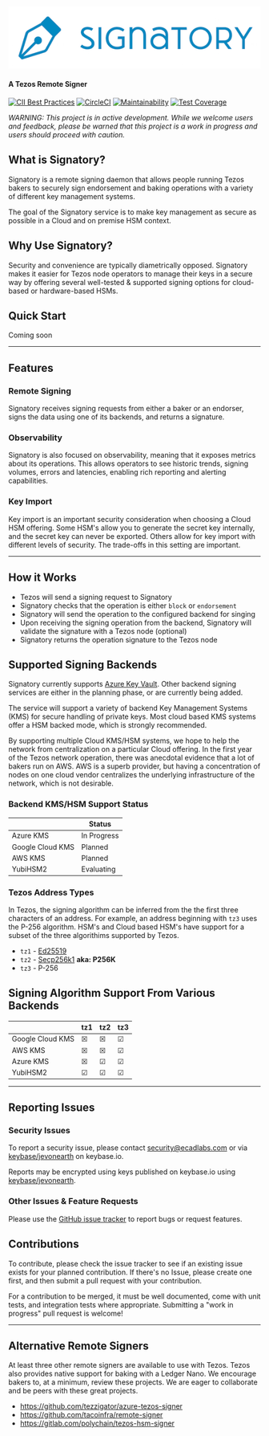 ![Signatory Logo](/docs/signatory-logo.png "Signatory Logo")
#### A Tezos Remote Signer

[![CII Best Practices](https://bestpractices.coreinfrastructure.org/projects/2778/badge)](https://bestpractices.coreinfrastructure.org/projects/2778)
[![CircleCI](https://circleci.com/gh/ecadlabs/signatory.svg?style=svg)](https://circleci.com/gh/ecadlabs/signatory)
[![Maintainability](https://api.codeclimate.com/v1/badges/c1304869331b687e0aba/maintainability)](https://codeclimate.com/github/ecadlabs/signatory/maintainability)
[![Test Coverage](https://api.codeclimate.com/v1/badges/c1304869331b687e0aba/test_coverage)](https://codeclimate.com/github/ecadlabs/signatory/test_coverage)

_WARNING: This project is in active development. While we welcome users and
feedback, please be warned that this project is a work in progress and users
should proceed with caution._

## What is Signatory?
Signatory is a remote signing daemon that allows people running Tezos bakers to
securely sign endorsement and baking operations with a variety of different key
management systems.

The goal of the Signatory service is to make key management as secure as
possible in a Cloud and on premise HSM context.

## Why Use Signatory?
Security and convenience are typically diametrically opposed. Signatory makes
it easier for Tezos node operators to manage their keys in a secure way by offering
several well-tested & supported signing options for cloud-based or hardware-based HSMs.

## Quick Start
Coming soon

---

## Features
### Remote Signing
Signatory receives signing requests from either a baker or an endorser, signs the
data using one of its backends, and returns a signature.

### Observability
Signatory is also focused on observability, meaning that it exposes metrics
about its operations. This allows operators to see historic trends, signing
volumes, errors and latencies, enabling rich reporting and alerting
capabilities.

### Key Import

Key import is an important security consideration when choosing a Cloud HSM
offering. Some HSM's allow you to generate the secret key internally, and the
secret key can never be exported. Others allow for key import with different
levels of security. The trade-offs in this setting are important.

---
## How it Works

* Tezos will send a signing request to Signatory
* Signatory checks that the operation is either `block` or `endorsement`
* Signatory will send the operation to the configured backend for singing
* Upon receiving the signing operation from the backend, Signatory will validate the signature with a Tezos node (optional)
* Signatory returns the operation signature to the Tezos node

## Supported Signing Backends

Signatory currently supports [Azure Key Vault][0]. Other backend signing
services are either in the planning phase, or are currently being added.

The service will support a variety of backend Key Management Systems (KMS)
for secure handling of private keys. Most cloud based KMS systems offer a HSM
backed mode, which is strongly recommended.

By supporting multiple Cloud KMS/HSM systems, we hope to help the network from
centralization on a particular Cloud offering. In the first year of the Tezos
network operation, there was anecdotal evidence that a lot of bakers run on AWS.
AWS is a superb provider, but having a concentration of nodes on one cloud
vendor centralizes the underlying infrastructure of the network, which is not
desirable.

### Backend KMS/HSM Support Status

|                  | Status      |
| ---------------- | ----------- |
| Azure KMS        | In Progress |
| Google Cloud KMS | Planned     |
| AWS KMS          | Planned     |
| YubiHSM2         | Evaluating  |

### Tezos Address Types

In Tezos, the signing algorithm can be inferred from the the first three
characters of an address. For example, an address beginning with `tz3` uses the
P-256 algorithm. HSM's and Cloud based HSM's have support for a subset of the
three algorithims supported by Tezos.

* `tz1` - [Ed25519](https://ed25519.cr.yp.to/)
* `tz2` - [Secp256k1](https://en.bitcoin.it/wiki/Secp256k1) __aka: P256K__
* `tz3` - P-256

## Signing Algorithm Support From Various Backends

|                  | tz1 | tz2 | tz3 |
| ---------------- | --- | --- | --- |
| Google Cloud KMS | ☒   | ☒   | ☑   |
| AWS KMS          | ☒   | ☒   | ☑   |
| Azure KMS        | ☒   | ☑   | ☑   |
| YubiHSM2         | ☑   | ☑   | ☑   |

---

## Reporting Issues
### Security Issues

To report a security issue, please contact security@ecadlabs.com or
via [keybase/jevonearth][1] on keybase.io.

Reports may be encrypted using keys published on keybase.io using 
[keybase/jevonearth][1].

### Other Issues & Feature Requests

Please use the [GitHub issue
tracker](https://github.com/ecadlabs/signatory/issues) to report bugs or request
features.

## Contributions

To contribute, please check the issue tracker to see if an existing issue
exists for your planned contribution. If there's no Issue, please create one
first, and then submit a pull request with your contribution. 

For a contribution to be merged, it must be well documented, come with unit
tests, and integration tests where appropriate. Submitting a "work in progress"
pull request is welcome!

---
## Alternative Remote Signers

At least three other remote signers are available to use with Tezos. Tezos also
provides native support for baking with a Ledger Nano. We encourage bakers to,
at a minimum, review these projects. We are eager to collaborate and be peers with
these great projects.

* https://github.com/tezzigator/azure-tezos-signer
* https://github.com/tacoinfra/remote-signer
* https://gitlab.com/polychain/tezos-hsm-signer

[0]: https://azure.microsoft.com/en-ca/services/key-vault/
[1]: https://keybase.io/jevonearth
